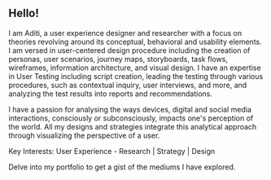## Hello! 

I am Aditi, a user experience designer and researcher  with a focus on theories revolving around its conceptual, behavioral and usability elements. I am versed in user-centered design procedure including the creation of personas, user scenarios, journey maps, storyboards, task flows, wireframes,  information architecture, and visual design. I have an expertise in User Testing including script creation, leading the testing through various procedures, such as contextual inquiry, user interviews, and more, and analyzing the test results into reports and recommendations.  

I have a passion for analysing the ways devices, digital and social media interactions, consciously or subconsciously, impacts one's perception of the world. All my designs and strategies integrate this analytical approach through visualizing the perspective of a user.

Key Interests: User Experience - Research | Strategy | Design

Delve into my portfolio to get a gist of the mediums I have explored.
